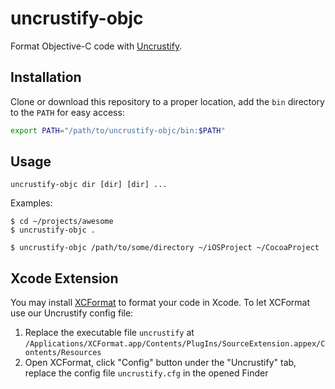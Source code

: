# uncrustify-objc

Format Objective-C code with [Uncrustify](https://github.com/uncrustify/uncrustify).

## Installation

Clone or download this repository to a proper location, add the `bin` directory to the `PATH` for easy access:

```sh
export PATH="/path/to/uncrustify-objc/bin:$PATH"
```

## Usage

```
uncrustify-objc dir [dir] [dir] ...
```

Examples:

```console
$ cd ~/projects/awesome
$ uncrustify-objc .
```

```console
$ uncrustify-objc /path/to/some/directory ~/iOSProject ~/CocoaProject
```

## Xcode Extension

You may install [XCFormat](https://apps.apple.com/us/app/xcformat/id1165321484?mt=12)
to format your code in Xcode. To let XCFormat use our Uncrustify config file:

1. Replace the executable file `uncrustify` at `/Applications/XCFormat.app/Contents/PlugIns/SourceExtension.appex/Contents/Resources`
2. Open XCFormat, click "Config" button under the "Uncrustify" tab, replace the config file `uncrustify.cfg` in the opened Finder

